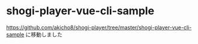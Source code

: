 # shogi-player-vue-cli-sample

https://github.com/akicho8/shogi-player/tree/master/shogi-player-vue-cli-sample に移動しました
